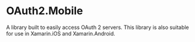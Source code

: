 OAuth2.Mobile
====================

A library built to easily access OAuth 2 servers. This library is also suitable for use in Xamarin.iOS and Xamarin.Android.